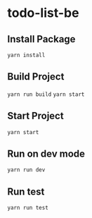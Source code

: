 # todo-list-be

## Install Package 
`yarn install`

## Build Project
`yarn run build`
`yarn start`

## Start Project
`yarn start`

## Run on dev mode
`yarn run dev`

## Run test
`yarn run test`